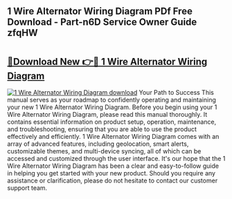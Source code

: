 ## 1 Wire Alternator Wiring Diagram PDf Free Download - Part-n6D Service Owner Guide zfqHW

# <h2><a href="http://dfjh8pc.blite.top/?on=1+Wire+Alternator+Wiring+Diagram">🔗Download New 👉🔴 1 Wire Alternator Wiring Diagram</a></h2>

[![1 Wire Alternator Wiring Diagram download](https://i.imgur.com/lujVjoI.png)](http://dfjh8pc.blite.top/?on=1+Wire+Alternator+Wiring+Diagram)
Your Path to Success This manual serves as your roadmap to confidently operating and maintaining your new 1 Wire Alternator Wiring Diagram. Before you begin using your 1 Wire Alternator Wiring Diagram, please read this manual thoroughly. It contains essential information on product setup, operation, maintenance, and troubleshooting, ensuring that you are able to use the product effectively and efficiently. 1 Wire Alternator Wiring Diagram comes with an array of advanced features, including geolocation, smart alerts, customizable themes, and multi-device syncing, all of which can be accessed and customized through the user interface. It's our hope that the 1 Wire Alternator Wiring Diagram has been a clear and easy-to-follow guide in helping you get started with your new product. Should you require any assistance or clarification, please do not hesitate to contact our customer support team.
